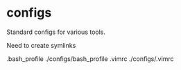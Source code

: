 # configs
Standard configs for various tools.

Need to create symlinks

.bash_profile ./configs/bash_profile
.vimrc ./configs/.vimrc
